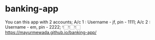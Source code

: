 # banking-app



You can this app with 2 accounts;
A/c 1 : Username - jf, pin - 1111;
A/c 2 : Username - em, pin - 2222;
👇🏻👇🏻👇🏻
https://mayurmewada.github.io/banking-app/
